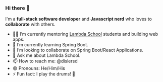 ### Hi there 👋

I'm a **full-stack software developer** and **Javascript nerd** who loves to **collaborate** with others.

- 👨‍💻 I’m currently mentoring [Lambda School](https://lambdaschool.com/) students and building web apps.
- 🌱 I’m currently learning Spring Boot.
- 👯 I’m looking to collaborate on Spring Boot/React Applications.
- 💬 Ask me about Lambda School.
- 📫 How to reach me: @dislersd
- 😄 Pronouns: He/Him/His
- ⚡ Fun fact: I play the drums! 🥁
